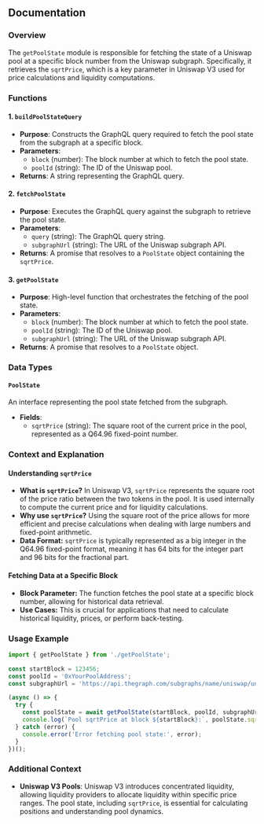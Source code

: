 ## Documentation

### Overview

The `getPoolState` module is responsible for fetching the state of a Uniswap pool at a specific block number from the Uniswap subgraph. Specifically, it retrieves the `sqrtPrice`, which is a key parameter in Uniswap V3 used for price calculations and liquidity computations.

### Functions

#### 1. `buildPoolStateQuery`

-   **Purpose**: Constructs the GraphQL query required to fetch the pool state from the subgraph at a specific block.
-   **Parameters**:
    -   `block` (number): The block number at which to fetch the pool state.
    -   `poolId` (string): The ID of the Uniswap pool.
-   **Returns**: A string representing the GraphQL query.

#### 2. `fetchPoolState`

-   **Purpose**: Executes the GraphQL query against the subgraph to retrieve the pool state.
-   **Parameters**:
    -   `query` (string): The GraphQL query string.
    -   `subgraphUrl` (string): The URL of the Uniswap subgraph API.
-   **Returns**: A promise that resolves to a `PoolState` object containing the `sqrtPrice`.

#### 3. `getPoolState`

-   **Purpose**: High-level function that orchestrates the fetching of the pool state.
-   **Parameters**:
    -   `block` (number): The block number at which to fetch the pool state.
    -   `poolId` (string): The ID of the Uniswap pool.
    -   `subgraphUrl` (string): The URL of the Uniswap subgraph API.
-   **Returns**: A promise that resolves to a `PoolState` object.

### Data Types

#### `PoolState`

An interface representing the pool state fetched from the subgraph.

-   **Fields**:
    -   `sqrtPrice` (string): The square root of the current price in the pool, represented as a Q64.96 fixed-point number.

### Context and Explanation

#### **Understanding `sqrtPrice`**

-   **What is `sqrtPrice`?** In Uniswap V3, `sqrtPrice` represents the square root of the price ratio between the two tokens in the pool. It is used internally to compute the current price and for liquidity calculations.
-   **Why use `sqrtPrice`?** Using the square root of the price allows for more efficient and precise calculations when dealing with large numbers and fixed-point arithmetic.
-   **Data Format:** `sqrtPrice` is typically represented as a big integer in the Q64.96 fixed-point format, meaning it has 64 bits for the integer part and 96 bits for the fractional part.

#### **Fetching Data at a Specific Block**

-   **Block Parameter:** The function fetches the pool state at a specific block number, allowing for historical data retrieval.
-   **Use Cases:** This is crucial for applications that need to calculate historical liquidity, prices, or perform back-testing.

### Usage Example

```typescript
import { getPoolState } from './getPoolState';

const startBlock = 123456;
const poolId = '0xYourPoolAddress';
const subgraphUrl = 'https://api.thegraph.com/subgraphs/name/uniswap/uniswap-v3';

(async () => {
  try {
    const poolState = await getPoolState(startBlock, poolId, subgraphUrl);
    console.log(`Pool sqrtPrice at block ${startBlock}:`, poolState.sqrtPrice);
  } catch (error) {
    console.error('Error fetching pool state:', error);
  }
})();
``` 


### Additional Context

-   **Uniswap V3 Pools**: Uniswap V3 introduces concentrated liquidity, allowing liquidity providers to allocate liquidity within specific price ranges. The pool state, including `sqrtPrice`, is essential for calculating positions and understanding pool dynamics.

